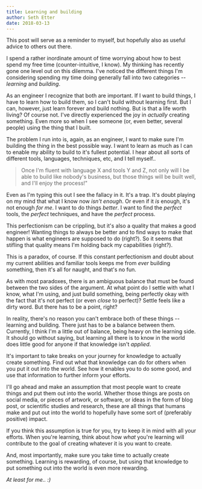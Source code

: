 ```yaml
---
title: Learning and building
author: Seth Etter
date: 2018-03-13
---
```


This post will serve as a reminder to myself, but hopefully also as useful
advice to others out there.

I spend a rather inordinate amount of time worrying about how to best spend my
free time (counter-intuitive, I know). My thinking has recently gone one level
out on this dilemma. I've noticed the different things I'm considering spending
my time doing generally fall into two categories -- *learning* and *building*.

As an engineer I recognize that both are important. If I want to build things, I
have to learn how to build them, so I can't build without learning first. But I
can, however, just learn forever and build nothing. But is that a life worth
living? Of course not. I've directly experienced the joy in _actually_ creating
something. Even more so when I see someone (or, even better, several people)
using the thing that I built.

The problem I run into is, again, as an engineer, I want to make sure I'm
building the thing in the best possible way. I want to learn as much as I can to
enable my ability to build to it's fullest potential. I hear about all sorts of
different tools, languages, techniques, etc, and I tell myself..

> Once I'm fluent with language X and tools Y and Z, not only will I be able to
> build like nobody's business, but those things will be built well, and I'll
> enjoy the process!"

Even as I'm typing this out I see the fallacy in it. It's a trap. It's doubt
playing on my mind that what I know now _isn't enough_. Or even if it _is_
enough, it's not enough _for me_. I want to do things _better_. I want to find
the _perfect_ tools, the _perfect_ techniques, and have the _perfect_ process.

This perfectionism can be crippling, but it's also a quality that makes a good
engineer! Wanting things to always be better and to find ways to make that
happen is what engineers are supposed to do (right?). So it seems that stifling
that quality means I'm holding back my capabilities (right?).

This is a paradox, of course. If this constant perfectionism and doubt about my
current abilities and familiar tools keeps me from _ever_ building something,
then it's all for naught, and that's no fun.

As with most paradoxes, there is an ambiguous balance that must be found between
the two sides of the argument. At what point do I settle with what I know, what
I'm using, and just build something, being perfectly okay with the fact that
it's not perfect (or even _close_ to perfect)? Settle feels like a dirty word.
But there has to be a point, right?

In reality, there's no reason you can't embrace both of these things -- learning
and building. There just has to be a balance between them. Currently, I think
I'm a little out of balance, being heavy on the learning side. It should go
without saying, but learning all there is to know in the world does little good
for anyone if that knowledge isn't _applied_.

It's important to take breaks on your journey for knowledge to actually create
something. Find out what that knowledge can do for others when you put it out
into the world. See how it enables you to do some good, and use that information
to further inform your efforts.

I'll go ahead and make an assumption that most people want to create things
and put them out into the world. Whether those things are posts on social media,
or pieces of artwork, or software, or ideas in the form of blog post, or
scientific studies and research, these are all things that humans make and put
out into the world to hopefully have some sort of (preferably positive) impact.

If you think this assumption is true for you, try to keep it in mind with all
your efforts. When you're learning, think about how _what_ you're learning will
contribute to the goal of creating whatever it is you want to create.

And, most importantly, make sure you take time to actually create something.
Learning is rewarding, of course, but using that knowledge to put something out
into the world is even more rewarding.

_At least for me.. :)_
